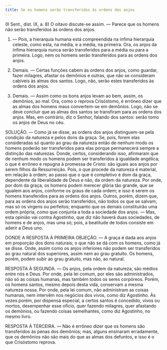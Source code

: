 ```yaml
---
title: Se os homens serão transferidos às ordens dos anjos
---
```


(II Sent., dist. IX, a. 8)
  O oitavo discute-se assim. — Parece que os homens não serão transferidos às ordens dos anjos.  

1. — Pois, a hierarquia humana está compreendida na ínfima hierarquia celeste, como esta, na média, e a média, na primeira. Ora, os anjos da ínfima hierarquia nunca serão transferidos para a média ou para a primeira. Logo, nem os homens serão transferidos para as ordens dos anjos. 

2. Demais. — Certas funções cabem às ordens dos anjos, como guardar, fazer milagres, afastar os demônios e outras, que não se consideram cabíveis às almas dos santos. Logo, não, serão estes transferidos às ordens dos anjos.  

3. Demais. — Assim como os bons anjos levam ao bem, assim, os demônios, ao mal. Ora, como o reprova Crisóstomo, é errôneo dizer que as almas dos homens maus convertem-se em demônios. Logo, não se deve concluir que as almas dos santos se transfiram para as ordens dos anjos.  Mas, em contrário, diz o Senhor, falando dos santos: serão tomo os anjos de Deus no céu.  

SOLUÇÃO. — Como já se disse, as ordens dos anjos distinguem-se pela condição da natureza e pelos dons da graça. Se, pois, forem elas consideradas só quanto ao grau da natureza então de nenhum modo os homens poderão ser transferidos para elas porque permanecerá sempre a distinção das naturezas. Donde, certos, considerando isso, afirmaram que de nenhum modo os homens podem ser transferidos à igualdade angélica; o que é errôneo e repugna à promessa de Cristo: são iguais aos anjos por serem filhos da Ressurreição. Pois, o que procede da natureza é material, em relação à ordem; ao passo que o que é completivo é dom da graça, dependente da liberalidade de Deus e não, da ordem da natureza. Por onde, por dom da graça, os homens podem merecer glória tão grande, que se igualem aos anjos, conforme os graus de cada ordem; e isso é serem os homens transferidos para as ordens dos anjos.  Outros, porém, dizem que, para as ordens dos anjos serão transferidos, não todos os que se salvam, mas só os virgens ou perfeitos; enquanto que os demais constituirão uma ordem própria, como que conjunta a toda a sociedade dos anjos. — Mas, esta opinião vai contra Agostinho, que diz não haverá duas sociedades, de homens e de anjos, mas uma só; pois, a beatitude de todos consiste em aderir a Deus uno.  

DONDE A RESPOSTA À PRIMEIRA OBJEÇÃO. — A graça é dada aos anjos em proporção dos dons naturais; o que não se dá com os homens, como já se disse. Onde, assim como os anjos inferiores não podem ser transferidos ao grau natural dos superiores, assim nem ao grau gratuito. Os homens, porém, podem subir ao grau gratuito, mas não, ao natural.  

RESPOSTA À SEGUNDA. — Os anjos, pela ordem da natureza, são médios entre nós e Deus. Por onde, pela lei comum, por eles são administrados, não só as coisas humanas, mas também todos os seres corpóreos. Porém, os homens santos, mesmo depois desta vida, conservam a mesma natureza nossa. Por onde, pela lei comum, não administram as coisas humanas, nem intervêm nos negócios dos vivos, como diz Agostinho. Às vezes porém, por dispensa especial, a certos santos é concedido, vivos ou mortos, desempenhar esse ofício, quer fazendo milagres, quer afastando os demônios, ou fazendo coisas semelhantes, como diz Agostinho, no mesmo livro.  

RESPOSTA À TERCEIRA. — Não é errôneo dizer que os homens são transferidos às penas dos demônios; mas, alguns ensinaram erradamente, que os demônios não são mais do que as almas dos defuntos, e isso é o que Crisóstomo reprova.